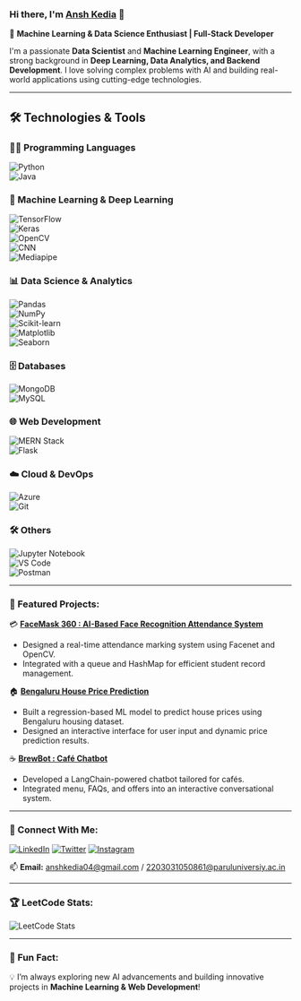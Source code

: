 ### Hi there, I'm [Ansh Kedia](https://github.com/anshkedia-04) 👋

🚀 **Machine Learning & Data Science Enthusiast | Full-Stack Developer**

I'm a passionate **Data Scientist** and **Machine Learning Engineer**, with a strong background in **Deep Learning, Data Analytics, and Backend Development**. I love solving complex problems with AI and building real-world applications using cutting-edge technologies.

---

## 🛠️ Technologies & Tools  

### 👨‍💻 Programming Languages  
![Python](https://img.shields.io/badge/Python-3776AB?style=for-the-badge&logo=python&logoColor=white)  
![Java](https://img.shields.io/badge/Java-007396?style=for-the-badge&logo=openjdk&logoColor=white)  

### 🤖 Machine Learning & Deep Learning  
![TensorFlow](https://img.shields.io/badge/TensorFlow-FF6F00?style=for-the-badge&logo=tensorflow&logoColor=white)  
![Keras](https://img.shields.io/badge/Keras-D00000?style=for-the-badge&logo=keras&logoColor=white)  
![OpenCV](https://img.shields.io/badge/OpenCV-5C3EE8?style=for-the-badge&logo=opencv&logoColor=white)  
![CNN](https://img.shields.io/badge/CNN-008080?style=for-the-badge)  
![Mediapipe](https://img.shields.io/badge/Mediapipe-009688?style=for-the-badge)  

### 📊 Data Science & Analytics  
![Pandas](https://img.shields.io/badge/Pandas-150458?style=for-the-badge&logo=pandas&logoColor=white)  
![NumPy](https://img.shields.io/badge/Numpy-013243?style=for-the-badge&logo=numpy&logoColor=white)  
![Scikit-learn](https://img.shields.io/badge/Scikit--learn-F7931E?style=for-the-badge&logo=scikit-learn&logoColor=white)  
![Matplotlib](https://img.shields.io/badge/Matplotlib-007ACC?style=for-the-badge)  
![Seaborn](https://img.shields.io/badge/Seaborn-FF6F61?style=for-the-badge)  

### 🗄️ Databases  
![MongoDB](https://img.shields.io/badge/MongoDB-47A248?style=for-the-badge&logo=mongodb&logoColor=white)  
![MySQL](https://img.shields.io/badge/MySQL-4479A1?style=for-the-badge&logo=mysql&logoColor=white)  

### 🌐 Web Development  
![MERN Stack](https://img.shields.io/badge/MERN-3C873A?style=for-the-badge&logo=react&logoColor=white)  
![Flask](https://img.shields.io/badge/Flask-000000?style=for-the-badge&logo=flask&logoColor=white)  

### ☁️ Cloud & DevOps  
![Azure](https://img.shields.io/badge/Azure-0078D4?style=for-the-badge&logo=microsoft-azure&logoColor=white)  
![Git](https://img.shields.io/badge/Git-F05032?style=for-the-badge&logo=git&logoColor=white)  

### 🛠️ Others  
![Jupyter Notebook](https://img.shields.io/badge/Jupyter-F37626?style=for-the-badge&logo=jupyter&logoColor=white)  
![VS Code](https://img.shields.io/badge/VS%20Code-0078d7?style=for-the-badge&logo=visual-studio-code&logoColor=white)  
![Postman](https://img.shields.io/badge/Postman-FF6C37?style=for-the-badge&logo=postman&logoColor=white)  


---

### 📌 Featured Projects:
💳 **[FaceMask 360 : AI-Based Face Recognition Attendance System](https://github.com/anshkedia-04/Face_Mask_360)**  
- Designed a real-time attendance marking system using Facenet and OpenCV.  
- Integrated with a queue and HashMap for efficient student record management.  

🏠 **[Bengaluru House Price Prediction](https://github.com/anshkedia-04/House-Price-Prediction-)**  
- Built a regression-based ML model to predict house prices using Bengaluru housing dataset.  
- Designed an interactive interface for user input and dynamic price prediction results.  

☕ **[BrewBot : Café Chatbot](https://github.com/anshkedia-04/BrewBot)**  
- Developed a LangChain-powered chatbot tailored for cafés.  
- Integrated menu, FAQs, and offers into an interactive conversational system.  



---

### 📢 Connect With Me:
[![LinkedIn](https://img.shields.io/badge/LinkedIn-blue?style=for-the-badge&logo=linkedin)](https://www.linkedin.com/in/ansh-kedia-249843266/)
[![Twitter](https://img.shields.io/badge/Twitter-%231DA1F2.svg?style=for-the-badge&logo=twitter&logoColor=white)](https://twitter.com/anshkedia_04)
[![Instagram](https://img.shields.io/badge/Instagram-%23E4405F.svg?style=for-the-badge&logo=instagram&logoColor=white)](https://instagram.com/anshkedia_04)

📫 **Email:** anshkedia04@gmail.com / 2203031050861@paruluniversiy.ac.in




---

### 🏆 LeetCode Stats:
![LeetCode Stats](https://leetcard.jacoblin.cool/anshkedia04?theme=dark&font=ABeeZee)

---

### 🌟 Fun Fact:
💡 I’m always exploring new AI advancements and building innovative projects in **Machine Learning & Web Development**!
